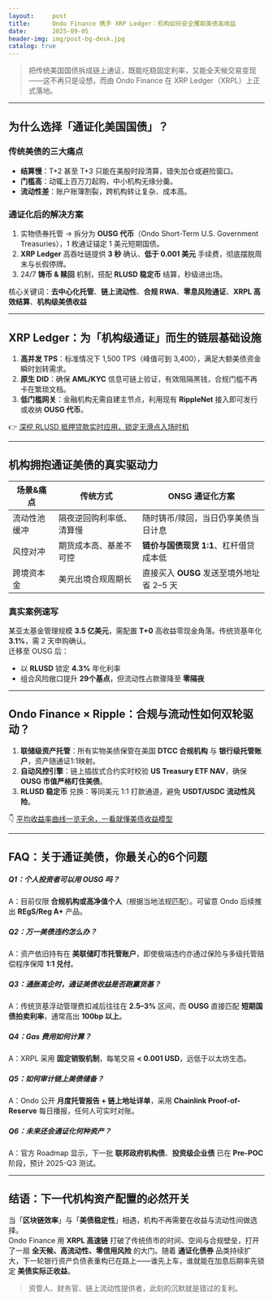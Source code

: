 ```yaml
---
layout:     post
title:      Ondo Finance 携手 XRP Ledger：机构如何安全攫取美债高收益
date:       2025-09-05
header-img: img/post-bg-desk.jpg
catalog: true
---
```


> 把传统美国国债拆成链上通证，既能吃稳固定利率，又能全天候交易变现——这不再只是设想，而由 Ondo Finance 在 XRP Ledger（XRPL）上正式落地。

---

## 为什么选择「**通证化美国国债**」？

### 传统美债的三大痛点
- **结算慢**：T+2 甚至 T+3 只能在美股时段清算，错失加仓或避险窗口。
- **门槛高**：动辄上百万刀起购，中小机构无缘分羹。
- **流动性差**：账户账簿割裂，跨机构转让复杂、成本高。

### 通证化后的解决方案  
1. 实物债券托管 → 拆分为 **OUSG 代币**（Ondo Short-Term U.S. Government Treasuries），1 枚通证锚定 1 美元短期国债。  
2. **XRP Ledger** 高吞吐链提供 **3 秒** 确认、**低于 0.001 美元** 手续费，彻底摆脱周末与长假停牌。  
3. 24/7 **铸币 & 赎回** 机制，搭配 **RLUSD 稳定币** 结算，秒级进出场。

核心关键词：**去中心化托管**、**链上流动性**、**合规 RWA**、**零息风险通证**、**XRPL 高效结算**、**机构级美债收益**

---

## XRP Ledger：为「**机构级通证**」而生的链层基础设施

1. **高并发 TPS**：标准情况下 1,500 TPS（峰值可到 3,400），满足大额美债资金瞬时划转需求。  
2. **原生 DID**：确保 **AML/KYC** 信息可链上验证，有效阻隔黑钱，合规门槛不再卡在繁琐文档。  
3. **低门槛网关**：金融机构无需自建主节点，利用现有 **RippleNet** 接入即可发行或收纳 **OUSG 代币**。

👉 [深挖 RLUSD 抵押贷款实时应用，锁定无滑点入场时机](https://okxdog.com/)

---

## 机构拥抱通证美债的真实驱动力

| 场景&痛点 | 传统方式 | ONSG 通证化方案 |
| --- | --- | --- |
| 流动性池缓冲 | 隔夜逆回购利率低、清算慢 | 随时铸币/赎回，当日仍享美债当日计息 |
| 风控对冲 | 期货成本高、基差不可控 | **链价与国债现货 1:1**、杠杆借贷成本低 |
| 跨境资本金 | 美元出境合规周期长 | 直接买入 **OUSG** 发送至境外地址省 2–5 天 |

### 真实案例速写
某亚太基金管理规模 **3.5 亿美元**，需配置 **T+0** 高收益零现金角落。传统货基年化 **3.1%**，需 2 天申购确认。  
迁移至 OUSG 后：  
- 以 **RLUSD** 锁定 **4.3%** 年化利率  
- 组合风险敞口提升 **29个基点**，但流动性占款骤降至 **零隔夜**

---

## Ondo Finance × Ripple：合规与流动性如何双轮驱动？

1. **联储级资产托管**：所有实物美债保管在美国 **DTCC 合规机构** 与 **银行级托管账户**，资产随通证1:1映射。  
2. **自动风控引擎**：链上插拔式合约实时校验 **US Treasury ETF NAV**，确保 **OUSG 市值严格盯住美债**。  
3. **RLUSD 稳定币** 兑换：等同美元 1:1 打款通道，避免 **USDT/USDC 流动性风险**。

👇 [平均收益率曲线一览无余，一看就懂美债收益模型](https://okxdog.com/)

---

## FAQ：关于通证美债，你最关心的6个问题

##### **Q1：个人投资者可以用 OUSG 吗？**  
A：目前仅限 **合规机构或高净值个人**（根据当地法规匹配）。可留意 Ondo 后续推出 **REgS/Reg A+** 产品。

##### **Q2：万一美债违约怎么办？**  
A：资产依旧持有在 **美联储盯市托管账户**，即使极端违约亦通过保险与多级托管赔偿程序保障 **1:1 兑付**。

##### **Q3：通胀高企时，通证美债收益是否跑赢货基？**  
A：传统货基浮动管理费扣减后往往在 **2.5–3%** 区间，而 **OUSG** 直接匹配 **短期国债拍卖利率**，通常高出 **100bp 以上**。

##### **Q4：Gas 费用如何计算？**  
A：XRPL 采用 **固定销毁机制**，每笔交易 **< 0.001 USD**，远低于以太坊生态。

##### **Q5：如何审计链上美债储备？**  
A：Ondo 公开 **月度托管报告 + 链上地址详单**，采用 **Chainlink Proof-of-Reserve** 每日播报，任何人可实时对账。

##### **Q6：未来还会通证化何种资产？**  
A：官方 Roadmap 显示，下一批 **联邦政府机构债**、**投资级企业债** 已在 **Pre-POC** 阶段，预计 2025-Q3 测试。

---

## 结语：下一代机构资产配置的必然开关

当「**区块链效率**」与「**美债稳定性**」相遇，机构不再需要在收益与流动性间做选择。  
Ondo Finance 用 **XRPL 高速链** 打破了传统债市的时间、空间与合规壁垒，打开了一扇 **全天候、高流动性、零信用风险** 的大门。随着 **通证化债券** 品类持续扩大，下一轮银行资产负债表重构已在路上——谁先上车，谁就能在加息后期率先锁定 **美债实际正收益**。

> 资管人、财务官、链上流动性提供者，此刻的沉默就是错过的复利。